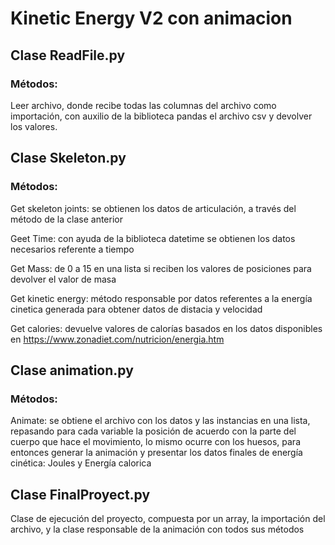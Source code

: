 # Kinetic Energy V2 con animacion 

## Clase ReadFile.py
### Métodos:
  Leer archivo, donde recibe todas las columnas del archivo como importación,
  con auxilio de la biblioteca pandas el archivo csv y devolver los valores.
  
## Clase Skeleton.py
### Métodos:
  Get skeleton joints: se obtienen los datos de articulación, a través del método de la clase anterior
  
  Geet Time: con ayuda de la biblioteca datetime se obtienen los datos necesarios referente a tiempo
  
  Get Mass: de 0 a 15 en una lista si reciben los valores de posiciones para devolver el valor de masa
  
  Get kinetic energy: método responsable por datos referentes a la energía cinetica generada para obtener datos de distacia y velocidad
  
  Get calories: devuelve valores de calorías basados en los datos disponibles en https://www.zonadiet.com/nutricion/energia.htm
  
## Clase animation.py
### Métodos:
  Animate: se obtiene el archivo con los datos y las instancias en una lista, repasando para cada variable la posición de
  acuerdo con la parte del cuerpo que hace el movimiento, lo mismo ocurre con los huesos, 
  para entonces generar la animación y presentar los datos finales de energía cinética: Joules y Energía calorica
  
 
## Clase FinalProyect.py
  Clase de ejecución del proyecto, compuesta por un array, la importación del archivo, 
  y la clase responsable de la animación con todos sus métodos
  
  
